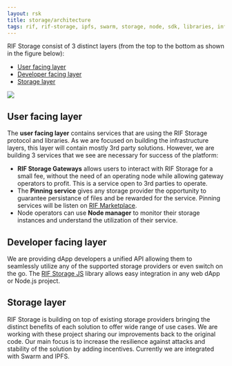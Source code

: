 ```yaml
---
layout: rsk
title: storage/architecture
tags: rif, rif-storage, ipfs, swarm, storage, node, sdk, libraries, infrastructure, protocols, mvp, design, rbtc, defi, decentralized, quick-start, guides, tutorial, networks, dapps, tools, rsk, ethereum, smart-contracts, install, get-started, how-to, mainnet, testnet, contracts, wallets, web3, crypto
---
```


RIF Storage consist of 3 distinct layers (from the top to the bottom as shown in the figure below):

- [User facing layer](#user-facing-layer)
- [Developer facing layer](#developer-facing-layer)
- [Storage layer](#storage-layer)

![](/assets/img/rif-storage/architecture.png)

## User facing layer

The **user facing layer** contains services that are using the RIF Storage protocol and libraries. As we are focused on building the infrastructure layers, this layer will contain mostly 3rd party solutions. However, we are building 3 services that we see are necessary for success of the platform:

- **RIF Storage Gateways** allows users to interact with RIF Storage for a small fee, without the need of an operating node while allowing gateway operators to profit. This is a service open to 3rd parties to operate.
- The **Pinning service** gives any storage provider the opportunity to guarantee persistance of files and be rewarded for the service. Pinning services will be listen on [RIF Marketplace](https://www.rifos.org/marketplace).
- Node operators can use **Node manager** to monitor their storage instances and understand the utilization of their service.

## Developer facing layer

We are providing dApp developers a unified API allowing them to seamlessly utilize any of the supported storage providers or even switch on the go. The [RIF Storage JS](/rif/storage/libraries/javascript) library allows easy integration in any web dApp or Node.js project.

## Storage layer

RIF Storage is building on top of existing storage providers bringing the distinct benefits of each solution to offer wide range of use cases. We are working with these project sharing our improvements back to the original code. Our main focus is to increase the resilience against attacks and stability of the solution by adding incentives. Currently we are integrated with Swarm and IPFS.

